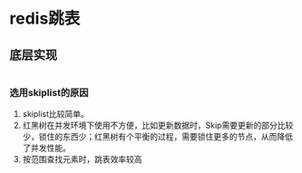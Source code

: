 # redis跳表



## 底层实现

```c

```

### 选用skiplist的原因

1. skiplist比较简单。
2. 红黑树在并发环境下使用不方便，比如更新数据时，Skip需要更新的部分比较少，锁住的东西少；红黑树有个平衡的过程，需要锁住更多的节点，从而降低了并发性能。
3. 按范围查找元素时，跳表效率较高


